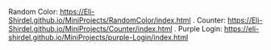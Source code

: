 Random Color:
https://Eli-Shirdel.github.io/MiniProjects/RandomColor/index.html
.
Counter:
https://Eli-Shirdel.github.io/MiniProjects/Counter/index.html
.
Purple Login:
https://eli-shirdel.github.io/MiniProjects/purple-Login/index.html
